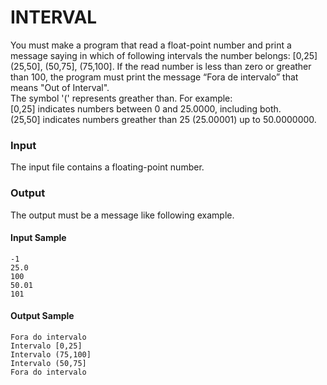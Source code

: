 # INTERVAL
You must make a program that read a float-point number and print a message saying in which of following intervals the number belongs: [0,25] (25,50], (50,75], (75,100]. If the read number is less than zero or greather than 100, the program must print the message “Fora de intervalo” that means "Out of Interval".  
The symbol '(' represents greather than. For example:  
[0,25] indicates numbers between 0 and 25.0000, including both.  
(25,50] indicates numbers greather than 25 (25.00001) up to 50.0000000.  
### Input
The input file contains a floating-point number.
### Output
The output must be a message like following example.
#### Input Sample
    -1  
    25.0  
    100  
    50.01  
    101
#### Output Sample
    Fora do intervalo  
    Intervalo [0,25]  
    Intervalo (75,100]  
    Intervalo (50,75]  
    Fora do intervalo